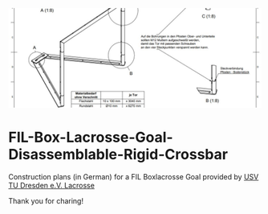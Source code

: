 ![banner](https://github.com/DLaxV-Community-Projects-Hub/FIL-Box-Lacrosse-Goal-Disassemblable-Rigid-Bar/blob/main/banner.JPG)


# FIL-Box-Lacrosse-Goal-Disassemblable-Rigid-Crossbar
Construction plans (in German) for a FIL Boxlacrosse Goal provided by [USV TU Dresden e.V. Lacrosse](https://www.usv-tu-dresden.de/abteilungen/ballsport/lacrosse.html)

Thank you for charing!
